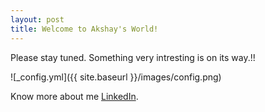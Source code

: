 ```yaml
---
layout: post
title: Welcome to Akshay's World!
---
```

Please stay tuned. Something very intresting is on its way.!!

![_config.yml]({{ site.baseurl }}/images/config.png)

Know more about me [LinkedIn](https://www.linkedin.com/in/akshaykrjain/).
